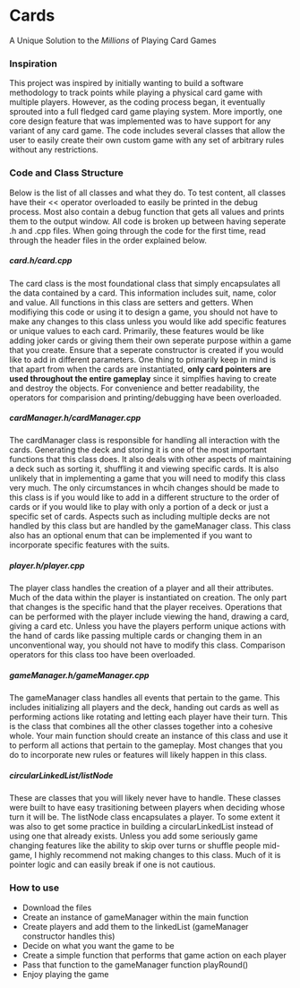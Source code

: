 # Cards
A Unique Solution to the *Millions* of Playing Card Games
### Inspiration
This project was inspired by initially wanting to build a software methodology to track points while playing a physical card game with multiple players. However, as the coding process began, it eventually sprouted into a full fledged card game playing system. More importly, one core design feature that was implemented was to have support for any variant of any card game. The code includes several classes that allow the user to easily create their own custom game with any set of arbitrary rules without any restrictions. 
### Code and Class Structure
Below is the list of all classes and what they do. To test content, all classes have their << operator overloaded to easily be printed in the debug process. Most also contain a debug function that gets all values and prints them to the output window. All code is broken up between having seperate .h and .cpp files. When going through the code for the first time, read through the header files in the order explained below.
##### card.h/card.cpp
The card class is the most foundational class that simply encapsulates all the data contained by a card. This information includes suit, name, color and value. All functions in this class are setters and getters. When modifiying this code or using it to design a game, you should not have to make any changes to this class unless you would like add specific features or unique values to each card. Primarily, these features would be like adding joker cards or giving them their own seperate purpose within a game that you create. Ensure that a seperate constructor is created if you would like to add in different parameters. One thing to primarily keep in mind is that apart from when the cards are instantiated, **only card pointers are used throughout the entire gameplay** since it simplfies having to create and destroy the objects. For convenience and better readability, the operators for comparision and printing/debugging have been overloaded.
##### cardManager.h/cardManager.cpp
The cardManager class is responsible for handling all interaction with the cards. Generating the deck and storing it is one of the most important functions that this class does. It also deals with other aspects of maintaining a deck such as sorting it, shuffling it and viewing specific cards. It is also unlikely that in implementing a game that you will need to modify this class very much. The only circumstances in whcih changes should be made to this class is if you would like to add in a different structure to the order of cards or if you would like to play with only a portion of a deck or just a specific set of cards. Aspects such as including multiple decks are not handled by this class but are handled by the gameManager class. This class also has an optional enum that can be implemented if you want to incorporate specific features with the suits. 
##### player.h/player.cpp
The player class handles the creation of a player and all their attributes. Much of the data within the player is instantiated on creation. The only part that changes is the specific hand that the player receives. Operations that can be performed with the player include viewing the hand, drawing a card, giving a card etc. Unless you have the players perform unique actions with the hand of cards like passing multiple cards or changing them in an unconventional way, you should not have to modify this class. Comparison operators for this class too have been overloaded.
##### gameManager.h/gameManager.cpp
The gameManager class handles all events that pertain to the game. This includes initializing all players and the deck, handing out cards as well as performing actions like rotating and letting each player have their turn. This is the class that combines all the other classes together into a cohesive whole. Your main function should create an instance of this class and use it to perform all actions that pertain to the gameplay. Most changes that you do to incorporate new rules or features will likely happen in this class. 
##### circularLinkedList/listNode
These are classes that you will likely never have to handle. These classes were built to have easy trasitioning between players when deciding whose turn it will be. The listNode class encapsulates a player. To some extent it was also to get some practice in building a circularLinkedList instead of using one that already exists. Unless you add some seriously game changing features like the ability to skip over turns or shuffle people mid-game, I highly recommend not making changes to this class. Much of it is pointer logic and can easily break if one is not cautious. 
### How to use
- Download the files
- Create an instance of gameManager within the main function
- Create players and add them to the linkedList (gameManager constructor handles this)
- Decide on what you want the game to be
- Create a simple function that performs that game action on each player
- Pass that function to the gameManager function playRound()
- Enjoy playing the game
